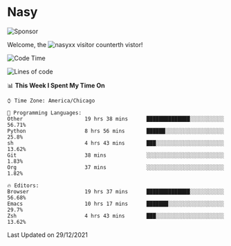 # Nasy

<!--
<p align="center">
<img height="200" src="https://github-readme-stats.vercel.app/api?username=nasyxx&count_private=true&show_icons=true&theme=dracula&include_all_commits=true"/>
<img height="200" src="https://github-readme-stats.vercel.app/api/top-langs/?username=nasyxx&theme=dracula&hide=html,jupyter+notebook&count_private=true&show_icons=true"/>
</p>

  
----------------
-->

![Sponsor](https://img.shields.io/static/v1.svg?label=Sponsor&message=%E2%9D%A4&logo=GitHub&style=flat&color=pink)
 
Welcome, the ![nasyxx visitor counter](https://count.getloli.com/get/@nasyxx?theme=rule34)th vistor!
 
<!--START_SECTION:waka-->
![Code Time](http://img.shields.io/badge/Code%20Time-1%2C635%20hrs%2044%20mins-blue)

![Lines of code](https://img.shields.io/badge/From%20Hello%20World%20I%27ve%20Written-5%20Million%20lines%20of%20code-blue)

📊 **This Week I Spent My Time On** 

```text
⌚︎ Time Zone: America/Chicago

💬 Programming Languages: 
Other                    19 hrs 38 mins      ██████████████░░░░░░░░░░░   56.71% 
Python                   8 hrs 56 mins       ██████░░░░░░░░░░░░░░░░░░░   25.8% 
sh                       4 hrs 43 mins       ███░░░░░░░░░░░░░░░░░░░░░░   13.62% 
Git                      38 mins             ░░░░░░░░░░░░░░░░░░░░░░░░░   1.83% 
Org                      37 mins             ░░░░░░░░░░░░░░░░░░░░░░░░░   1.82%

🔥 Editors: 
Browser                  19 hrs 37 mins      ██████████████░░░░░░░░░░░   56.68% 
Emacs                    10 hrs 17 mins      ███████░░░░░░░░░░░░░░░░░░   29.7% 
Zsh                      4 hrs 43 mins       ███░░░░░░░░░░░░░░░░░░░░░░   13.62%

```


 Last Updated on 29/12/2021
<!--END_SECTION:waka-->

<!-- ![visitors](https://visitor-badge.laobi.icu/badge?page_id=nasyxx.nasyxx) -->
